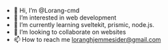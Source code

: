 - 👋 Hi, I’m @Lorang-cmd
- 👀 I’m interested in web development
- 🌱 I’m currently learning sveltekit, prismic, node.js.
- 💞️ I’m looking to collaborate on websites
- 📫 How to reach me loranghjemmesider@gmail.com
